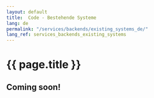 ```yaml
---
layout: default
title:  Code - Bestehende Systeme
lang: de
permalink: "/services/backends/existing_systems_de/"
lang_ref: services_backends_existing_systems
---
```

# {{ page.title }}
## Coming soon!
